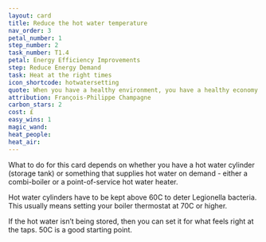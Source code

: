 ```yaml
---
layout: card
title: Reduce the hot water temperature
nav_order: 3
petal_number: 1
step_number: 2
task_number: T1.4
petal: Energy Efficiency Improvements
step: Reduce Energy Demand
task: Heat at the right times
icon_shortcode: hotwatersetting
quote: When you have a healthy environment, you have a healthy economy. That’s what the world is starting to understand.
attribution: François-Philippe Champagne 
carbon_stars: 2
cost: £
easy_wins: 1
magic_wand: 
heat_people: 
heat_air: 
---
```


<p>What to do for this card depends on whether you have a hot water cylinder (storage tank) or something that supplies hot water on demand - either a combi-boiler or a point-of-service hot water heater. </p><p>Hot water cylinders have to be kept above 60C to deter Legionella bacteria. This usually means setting your boiler thermostat at 70C or higher.</p><p>If the hot water isn’t being stored, then you can set it for what feels right at the taps.  50C is a good starting point.</p> 
